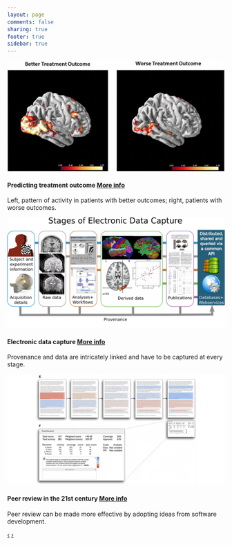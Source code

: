 ```yaml
---
layout: page
comments: false
sharing: true
footer: true
sidebar: true
---
```

<style>
.peopleCarouselImg div {
  width: 700px;
}
.peopleCarouselImg img {
  width: 700px;
}
</style>

<div class="row span10">
<div id="myCarousel" class="carousel slide span9">
    <!-- Carousel items -->
    <div class="carousel-inner">
        <div class="active item">
            <img src="assets/prediction.jpg" alt="">
            <div class="carousel-caption">
            <h4>Predicting treatment outcome <a class="badge" href="research/publications#refno19">More info</a></h4>
            <p>Left, pattern of activity in patients with better outcomes; right, patients with worse outcomes.</p>
            </div>
        </div>
        <div class="item">
            <img src="assets/EDC.png" alt="">
            <div class="carousel-caption">
            <h4>Electronic data capture <a class="badge" href="research/publications#refno16">More info</a></h4>
            <p>Provenance and data are intricately linked and have to be captured at every stage.</p>
            </div>
        </div>
        <div class="item">
            <img src="assets/peer_review.jpg" alt="">
            <div class="carousel-caption">
            <h4>Peer review in the 21st century <a class="badge" href="research/publications#refno17">More info</a></h4>
            <p>Peer review can be made more effective by adopting ideas from software development.</p>
            </div>
        </div>
    </div>
    <!-- Carousel nav -->
    <a class="carousel-control left" href="#myCarousel" data-slide="prev">&lsaquo;</a>
    <a class="carousel-control right" href="#myCarousel" data-slide="next">&rsaquo;</a>
</div>
</div>
